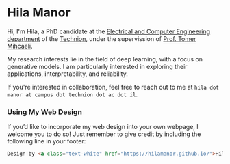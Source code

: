 # Hila Manor

Hi, I'm Hila, a PhD candidate at the [Electrical and Computer Engineering department](https://ece.technion.ac.il/) of the [Technion](https://www.technion.ac.il/en/home-2/),
under the supervission of [Prof. Tomer Mihcaeli](https://tomer.net.technion.ac.il/).

My research interests lie in the field of deep learning, with a focus on generative models. I am particularly interested in exploring their applications, interpretability, and reliability.

If you're interested in collaboration, feel free to reach out to me at `hila dot manor at campus dot technion dot ac dot il`.

### Using My Web Design

If you’d like to incorporate my web design into your own webpage, I welcome you to do so! Just remember to give credit by including the following line in your footer:

```html
Design by <a class="text-white" href="https://hilamanor.github.io/">Hila Manor</a>, 2024
```
